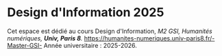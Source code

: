 # Design d'Information 2025 

Cet espace est dédié au cours Design d'Information, 
*M2 GSI, Humanités numériques, **Univ, Paris 8**.*
https://humanites-numeriques.univ-paris8.fr/-Master-GSI-
Année universitaire : 2025-2026.
